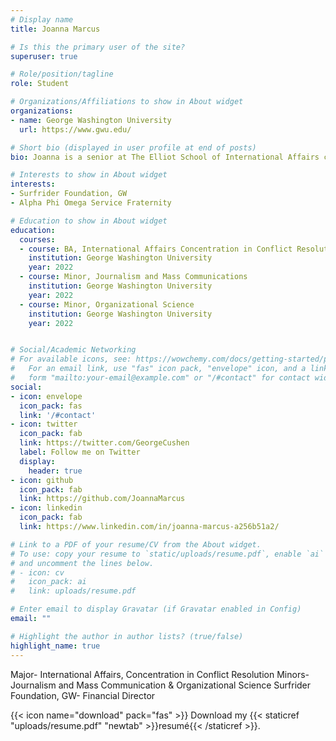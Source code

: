 ```yaml
---
# Display name
title: Joanna Marcus

# Is this the primary user of the site?
superuser: true

# Role/position/tagline
role: Student

# Organizations/Affiliations to show in About widget
organizations:
- name: George Washington University
  url: https://www.gwu.edu/

# Short bio (displayed in user profile at end of posts)
bio: Joanna is a senior at The Elliot School of International Affairs concentrating in Conflict Resolution. She has experience in non-profit development communication and event planning. Joanna serves as the financial director or Surfrider GW, a chapter of the national ocean conservatory foundation. She also volunteers regularly through Washington DC with her service fraternity, APO.

# Interests to show in About widget
interests:
- Surfrider Foundation, GW
- Alpha Phi Omega Service Fraternity

# Education to show in About widget
education:
  courses:
  - course: BA, International Affairs Concentration in Conflict Resolution
    institution: George Washington University
    year: 2022
  - course: Minor, Journalism and Mass Communications
    institution: George Washington University
    year: 2022
  - course: Minor, Organizational Science
    institution: George Washington University
    year: 2022


# Social/Academic Networking
# For available icons, see: https://wowchemy.com/docs/getting-started/page-builder/#icons
#   For an email link, use "fas" icon pack, "envelope" icon, and a link in the
#   form "mailto:your-email@example.com" or "/#contact" for contact widget.
social:
- icon: envelope
  icon_pack: fas
  link: '/#contact'
- icon: twitter
  icon_pack: fab
  link: https://twitter.com/GeorgeCushen
  label: Follow me on Twitter
  display:
    header: true
- icon: github
  icon_pack: fab
  link: https://github.com/JoannaMarcus
- icon: linkedin
  icon_pack: fab
  link: https://www.linkedin.com/in/joanna-marcus-a256b51a2/

# Link to a PDF of your resume/CV from the About widget.
# To use: copy your resume to `static/uploads/resume.pdf`, enable `ai` icons in `params.toml`,
# and uncomment the lines below.
# - icon: cv
#   icon_pack: ai
#   link: uploads/resume.pdf

# Enter email to display Gravatar (if Gravatar enabled in Config)
email: ""

# Highlight the author in author lists? (true/false)
highlight_name: true
---
```


Major- International Affairs, Concentration in Conflict Resolution Minors- Journalism and Mass Communication & Organizational Science Surfrider Foundation, GW- Financial Director



{{< icon name="download" pack="fas" >}} Download my {{< staticref "uploads/resume.pdf" "newtab" >}}resumé{{< /staticref >}}.
